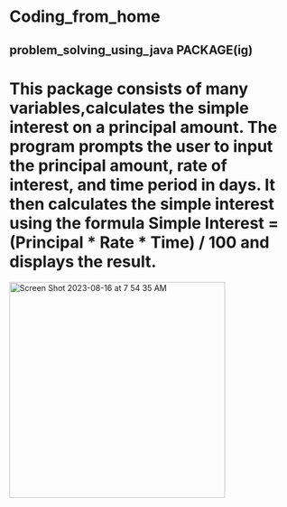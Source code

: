 # Coding_from_home

## problem_solving_using_java PACKAGE(ig)

# This package consists of many variables,calculates the simple interest on a principal amount. The program prompts the user to input the principal amount, rate of interest, and time period in days. It then calculates the simple interest using the formula Simple Interest = (Principal * Rate * Time) / 100 and displays the result.

<img width="382" alt="Screen Shot 2023-08-16 at 7 54 35 AM" src="https://github.com/White-OvO/Coding_from_home/assets/120700219/977c946d-1cbe-410f-88e2-847ff4f1979e">
